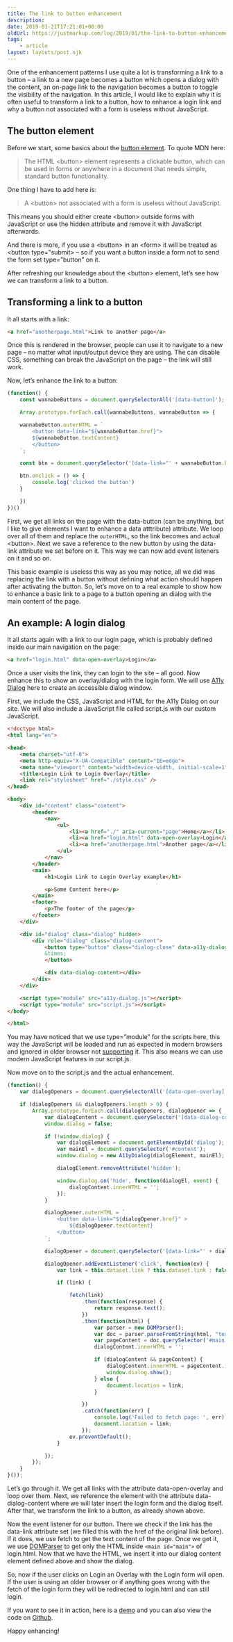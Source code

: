 ```yaml
---
title: The link to button enhancement
description:
date: 2019-01-21T17:21:01+00:00
oldUrl: https://justmarkup.com/log/2019/01/the-link-to-button-enhancement/
tags:
    - article
layout: layouts/post.njk
---
```


One of the enhancement patterns I use quite a lot is transforming a link to a button – a link to a new page becomes a button which opens a dialog with the content, an on-page link to the navigation becomes a button to toggle the visibility of the navigation. In this article, I would like to explain why it is often useful to transform a link to a button, how to enhance a login link and why a button not associated with a form is useless without JavaScript.

The button element
------------------

Before we start, some basics about the [button element](https://developer.mozilla.org/en-US/docs/Web/HTML/Element/button). To quote MDN here:

> The HTML &lt;button&gt; element represents a clickable button, which can be used in forms or anywhere in a document that needs simple, standard button functionality.

One thing I have to add here is:

> A &lt;button&gt; not associated with a form is useless without JavaScript.

This means you should either create &lt;button&gt; outside forms with JavaScript or use the hidden attribute and remove it with JavaScript afterwards.

And there is more, if you use a &lt;button&gt; in an &lt;form&gt; it will be treated as &lt;button type="submit&gt; – so if you want a button inside a form not to send the form set type=”button” on it.

After refreshing our knowledge about the &lt;button&gt; element, let’s see how we can transform a link to a button.

Transforming a link to a button
-------------------------------

It all starts with a link:

``` html
<a href="anotherpage.html">Link to another page</a>
```

Once this is rendered in the browser, people can use it to navigate to a new page – no matter what input/output device they are using. The can disable CSS, something can break the JavaScript on the page – the link will still work.

Now, let’s enhance the link to a button:

``` js
(function() {
    const wannabeButtons = document.querySelectorAll('[data-button]');

    Array.prototype.forEach.call(wannabeButtons, wannabeButton => {

    wannabeButton.outerHTML = `
        <button data-link="${wannabeButton.href}">
        ${wannabeButton.textContent}
        </button>
    `;

    const btn = document.querySelector('[data-link="' + wannabeButton.href + '"]')

    btn.onclick = () => {
        console.log('clicked the button')  
    }

    })
})()
```


First, we get all links on the page with the data-button (can be anything, but I like to give elements I want to enhance a data atttribute) attribute. We loop over all of them and replace the `outerHTML`, so the link becomes and actual &lt;button&gt;. Next we save a reference to the new button by using the data-link attribute we set before on it. This way we can now add event listeners on it and so on.

This basic example is useless this way as you may notice, all we did was replacing the link with a button without defining what action should happen after activating the button. So, let’s move on to a real example to show how to enhance a basic link to a page to a button opening an dialog with the main content of the page.

An example: A login dialog
--------------------------

It all starts again with a link to our login page, which is probably defined inside our main navigation on the page:

``` html
<a href="login.html" data-open-overlay>Login</a>
```

Once a user visits the link, they can login to the site – all good. Now enhance this to show an overlay/dialog with the login form. We will use [A11y Dialog](https://github.com/edenspiekermann/a11y-dialog) here to create an accessible dialog window.

First, we include the CSS, JavaScript and HTML for the A11y Dialog on our site. We will also include a JavaScript file called script.js with our custom JavaScript.

``` html
<!doctype html>
<html lang="en">

<head>
    <meta charset="utf-8">
    <meta http-equiv="X-UA-Compatible" content="IE=edge">
    <meta name="viewport" content="width=device-width, initial-scale=1">
    <title>Login Link to Login Overlay</title>
    <link rel="stylesheet" href="./style.css" />
</head>

<body>
    <div id="content" class="content">
        <header>
            <nav>
                <ul>
                    <li><a href="./" aria-current="page">Home</a></li>
                    <li><a href="login.html" data-open-overlay>Login</a></li>
                    <li><a href="anotherpage.html">Another page</a></li>
                </ul>
            </nav>
        </header>
        <main>
            <h1>Login Link to Login Overlay example</h1>

            <p>Some Content here</p>
        </main>
        <footer>
            <p>The footer of the page</p>
        </footer>
    </div>

    <div id="dialog" class="dialog" hidden>
        <div role="dialog" class="dialog-content">
            <button type="button" class="dialog-close" data-a11y-dialog-hide aria-label="Close this dialog window">
            &times;
            </button>

            <div data-dialog-content></div>
        </div>
    </div>

    <script type="module" src="a11y-dialog.js"></script>
    <script type="module" src="script.js"></script>
</body>

</html>
```

You may have noticed that we use type=”module” for the scripts here, this way the JavaScript will be loaded and run as expected in modern browsers and ignored in older browser not [supporting](https://caniuse.com/#feat=es6-module) it. This also means we can use modern JavaScript features in our script.js.

Now move on to the script.js and the actual enhancement.

``` js
(function() {
    var dialogOpeners = document.querySelectorAll('[data-open-overlay]') || false;

    if (dialogOpeners && dialogOpeners.length > 0) {
        Array.prototype.forEach.call(dialogOpeners, dialogOpener => {
            var dialogContent = document.querySelector('[data-dialog-content]');
            window.dialog = false;

            if (!window.dialog) {
                var dialogElement = document.getElementById('dialog');
                var mainEl = document.querySelector('#content');
                window.dialog = new A11yDialog(dialogElement, mainEl);

                dialogElement.removeAttribute('hidden');

                window.dialog.on('hide', function(dialogEl, event) {
                    dialogContent.innerHTML = '';
                });
            }

            dialogOpener.outerHTML = `
                <button data-link="${dialogOpener.href}" >
                    ${dialogOpener.textContent}
                </button>
            `;

            dialogOpener = document.querySelector('[data-link="' + dialogOpener.href + '"]');

            dialogOpener.addEventListener('click', function(ev) {
                var link = this.dataset.link ? this.dataset.link : false;

                if (link) {

                    fetch(link)
                        .then(function(response) {
                            return response.text();
                        })
                        .then(function(html) {
                            var parser = new DOMParser();
                            var doc = parser.parseFromString(html, "text/html");
                            var pageContent = doc.querySelector('#main');
                            dialogContent.innerHTML = '';

                            if (dialogContent && pageContent) {
                                dialogContent.innerHTML = pageContent.innerHTML;
                                window.dialog.show();
                            } else {
                                document.location = link;
                            }

                        })
                        .catch(function(err) {
                            console.log('Failed to fetch page: ', err);
                            document.location = link;
                        });
                    ev.preventDefault();
                }

            });
        });
    }
}());
```

Let’s go through it. We get all links with the attribute data-open-overlay and loop over them. Next, we reference the element with the attribute data-dialog-content where we will later insert the login form and the dialog itself. After that, we transform the link to a button, as already shown above.

Now the event listener for our button. There we check if the link has the data-link attribute set (we filled this with the href of the original link before). If it does, we use fetch to get the text content of the page. Once we get it, we use [DOMParser](https://developer.mozilla.org/en-US/docs/Web/API/DOMParser) to get only the HTML inside `<main id="main">` of login.html. Now that we have the HTML, we insert it into our dialog content element defined above and show the dialog.

So, now if the user clicks on Login an Overlay with the Login form will open. If the user is using an older browser or if anything goes wrong with the fetch of the login form they will be redirected to login.html and can still login.

If you want to see it in action, here is a [demo](https://justmarkup.github.io/demos/link-to-button/) and you can also view the code on [Github](https://github.com/justmarkup/demos/tree/gh-pages/link-to-button).

Happy enhancing!